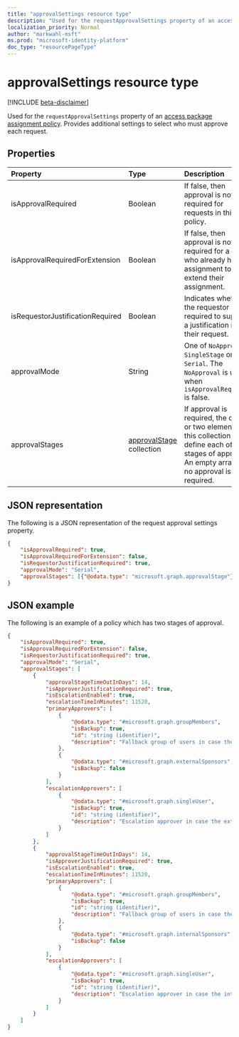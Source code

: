 ```yaml
---
title: "approvalSettings resource type"
description: "Used for the requestApprovalSettings property of an access package assignment policy. Provides additional settings to select who must approve each request."
localization_priority: Normal
author: "markwahl-msft"
ms.prod: "microsoft-identity-platform"
doc_type: "resourcePageType"
---
```


# approvalSettings resource type

[!INCLUDE [beta-disclaimer](../../includes/beta-disclaimer.md)]

Used for the `requestApprovalSettings` property of an [access package assignment policy](accesspackageassignmentpolicy.md). Provides additional settings to select who must approve each request. 

## Properties

| Property                     | Type                      | Description |
| :--------------------------- | :------------------------ | :---------- |
| isApprovalRequired | Boolean | If false, then approval is not required for requests in this policy. |
| isApprovalRequiredForExtension | Boolean| If false, then approval is not required for a user who already has an assignment to extend their assignment. |
| isRequestorJustificationRequired | Boolean | Indicates whether the requestor is required to supply a justification in their request. |
| approvalMode| String | One of `NoApproval`, `SingleStage` or `Serial`. The `NoApproval` is used when `isApprovalRequired` is false. |
| approvalStages | [approvalStage](approvalstage.md) collection| If approval is required, the one or two elements of this collection define each of the stages of approval. An empty array if no approval is required.  |

## JSON representation

The following is a JSON representation of the request approval settings property.

<!-- {
  "blockType": "resource",
  "optionalProperties": [

  ],
  "@odata.type": "microsoft.graph.approvalSettings",
  "baseType": ""
}-->

```json
{
    "isApprovalRequired": true,
    "isApprovalRequiredForExtension": false,
    "isRequestorJustificationRequired": true,
    "approvalMode": "Serial",
    "approvalStages": [{"@odata.type": "microsoft.graph.approvalStage"}]
}
```

## JSON example

The following is an example of a policy which has two stages of approval.

<!-- {
  "blockType": "example",
  "optionalProperties": [

  ],
  "@odata.type": "microsoft.graph.approvalSettings",
  "baseType": ""
}-->

```json
{
    "isApprovalRequired": true,
    "isApprovalRequiredForExtension": false,
    "isRequestorJustificationRequired": true,
    "approvalMode": "Serial",
    "approvalStages": [
        {
            "approvalStageTimeOutInDays": 14,
            "isApproverJustificationRequired": true,
            "isEscalationEnabled": true,
            "escalationTimeInMinutes": 11520,
            "primaryApprovers": [
                {
                    "@odata.type": "#microsoft.graph.groupMembers",
                    "isBackup": true,
                    "id": "string (identifier)",
                    "description": "Fallback group of users in case the connected org of a requestor does not have an external sponsor"
                },
                {
                    "@odata.type": "#microsoft.graph.externalSponsors",
                    "isBackup": false
                }
            ],
            "escalationApprovers": [
                {
                    "@odata.type": "#microsoft.graph.singleUser",
                    "isBackup": true,
                    "id": "string (identifier)",
                    "description": "Escalation approver in case the external sponsor does not respond"
                }
            ]
        },
        {
            "approvalStageTimeOutInDays": 14,
            "isApproverJustificationRequired": true,
            "isEscalationEnabled": true,
            "escalationTimeInMinutes": 11520,
            "primaryApprovers": [
                {
                    "@odata.type": "#microsoft.graph.groupMembers",
                    "isBackup": true,
                    "id": "string (identifier)",
                    "description": "Fallback group of users in case the connected org of a requestor does not have an internal sponsor"
                },
                {
                    "@odata.type": "#microsoft.graph.internalSponsors",
                    "isBackup": false
                }
            ],
            "escalationApprovers": [
                {
                    "@odata.type": "#microsoft.graph.singleUser",
                    "isBackup": true,
                    "id": "string (identifier)",
                    "description": "Escalation approver in case the internal sponsor does not respond"
                }
            ]
        }
    ]
}
```

<!-- uuid: 16cd6b66-4b1a-43a1-adaf-3a886856ed98
2019-02-04 14:57:30 UTC -->
<!-- {
  "type": "#page.annotation",
  "description": "approvalSettings complex type",
  "keywords": "",
  "section": "documentation",
  "tocPath": ""
}-->
